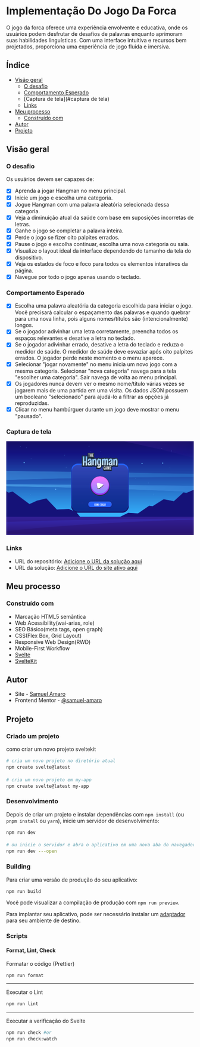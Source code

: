 # Implementação Do Jogo Da Forca

O jogo da forca oferece uma experiência envolvente e educativa, onde os usuários podem desfrutar de desafios de palavras enquanto aprimoram suas habilidades linguísticas. Com uma interface intuitiva e recursos bem projetados, proporciona uma experiência de jogo fluida e imersiva.

## Índice

- [Visão geral](#visão-geral)
   - [O desafio](#o-desafio)
   - [Comportamento Esperado](#comportamento-esperado)
   - [Captura de tela](#captura de tela)
   - [Links](#links)
- [Meu processo](#meu-processo)
   - [Construído com](#construído-com)
- [Autor](#autor)
- [Projeto](#projeto)

## Visão geral

### O desafio

Os usuários devem ser capazes de:

- [X] Aprenda a jogar Hangman no menu principal.
- [X] Inicie um jogo e escolha uma categoria.
- [X] Jogue Hangman com uma palavra aleatória selecionada dessa categoria.
- [X] Veja a diminuição atual da saúde com base em suposições incorretas de letras.
- [X] Ganhe o jogo se completar a palavra inteira.
- [X] Perde o jogo se fizer oito palpites errados.
- [X] Pause o jogo e escolha continuar, escolha uma nova categoria ou saia.
- [X] Visualize o layout ideal da interface dependendo do tamanho da tela do dispositivo.
- [X] Veja os estados de foco e foco para todos os elementos interativos da página.
- [X] Navegue por todo o jogo apenas usando o teclado.

### Comportamento Esperado

- [X] Escolha uma palavra aleatória da categoria escolhida para iniciar o jogo. Você precisará calcular o espaçamento das palavras e quando quebrar para uma nova linha, pois alguns nomes/títulos são (intencionalmente) longos.
- [X] Se o jogador adivinhar uma letra corretamente, preencha todos os espaços relevantes e desative a letra no teclado.
- [X] Se o jogador adivinhar errado, desative a letra do teclado e reduza o medidor de saúde. O medidor de saúde deve esvaziar após oito palpites errados. O jogador perde neste momento e o menu aparece.
- [X] Selecionar "jogar novamente" no menu inicia um novo jogo com a mesma categoria. Selecionar "nova categoria" navega para a tela "escolher uma categoria". Sair navega de volta ao menu principal.
- [X] Os jogadores nunca devem ver o mesmo nome/título várias vezes se jogarem mais de uma partida em uma visita. Os dados JSON possuem um booleano "selecionado" para ajudá-lo a filtrar as opções já reproduzidas.
- [X] Clicar no menu hambúrguer durante um jogo deve mostrar o menu "pausado".

### Captura de tela

![](./static/assets/images/result-desktop.png)

### Links

- URL do repositório: [Adicione o URL da solução aqui](https://your-solution-url.com)
- URL da solução: [Adicione o URL do site ativo aqui](https://your-live-site-url.com)

## Meu processo

### Construído com

- Marcação HTML5 semântica
- Web Acessibility(wai-arias, role)
- SEO Básico(meta tags, open graph)
- CSS(Flex Box, Grid Layout)
- Responsive Web Design(RWD)
- Mobile-First Workflow
- [Svelte](https://svelte.dev/docs/introduction)
- [SvelteKit](https://kit.svelte.dev/docs/introduction)

## Autor

- Site - [Samuel Amaro](https://meu-portfolio-topaz-alpha.vercel.app/)
- Frontend Mentor - [@samuel-amaro](https://www.frontendmentor.io/profile/samuel-amaro)

## Projeto 

### Criado um projeto

como criar um novo projeto sveltekit

```bash
# cria um novo projeto no diretório atual
npm create svelte@latest

# cria um novo projeto em my-app
npm create svelte@latest my-app
```

### Desenvolvimento

Depois de criar um projeto e instalar dependências com `npm install` (ou `pnpm install` ou `yarn`), inicie um servidor de desenvolvimento:

```bash
npm run dev

# ou inicie o servidor e abra o aplicativo em uma nova aba do navegador
npm run dev ---open
```

### Building

Para criar uma versão de produção do seu aplicativo:

```bash
npm run build
```

Você pode visualizar a compilação de produção com `npm run preview`.

Para implantar seu aplicativo, pode ser necessário instalar um [adaptador](https://kit.svelte.dev/docs/adapters) para seu ambiente de destino.

### Scripts

#### Format, Lint, Check

Formatar o código (Prettier)

```bash
npm run format
```

---

Executar o Lint

```bash
npm run lint
```

---

Executar a verificação do Svelte

```bash
npm run check #or
npm run check:watch
```